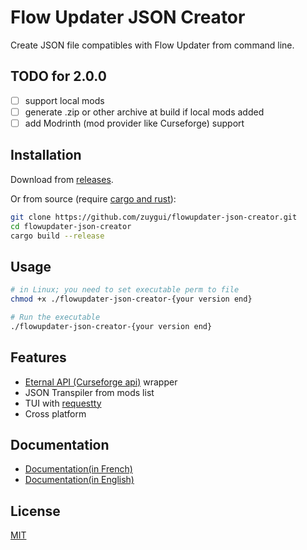 # Flow Updater JSON Creator

Create JSON file compatibles with Flow Updater from command line.

## TODO for 2.0.0

- [ ] support local mods
- [ ] generate .zip or other archive at build if local mods added
- [ ] add Modrinth (mod provider like Curseforge) support

## Installation

Download from [releases](https://github.com/zuygui/flowupdater-json-creator/releases).

Or from source (require [cargo and rust](https://rust-lang.com)):

```bash
git clone https://github.com/zuygui/flowupdater-json-creator.git
cd flowupdater-json-creator
cargo build --release
```

## Usage

```bash
# in Linux; you need to set executable perm to file
chmod +x ./flowupdater-json-creator-{your version end}

# Run the executable
./flowupdater-json-creator-{your version end}
```

## Features

- [Eternal API (Curseforge api)](https://docs.curseforge.com/#getting-started) wrapper
- JSON Transpiler from mods list
- TUI with [requestty](https://github.com/Lutetium-Vanadium/requestty)
- Cross platform

## Documentation

- [Documentation(in French)](https://bricklou.github.io/launcher-tutorials)
- [Documentation(in English)](https://github.com/zuygui/flowupdater-json-creator/wiki)

## License

[MIT](https://github.com/zuygui/flowupdater-json-creator/blob/master/LICENSE)
